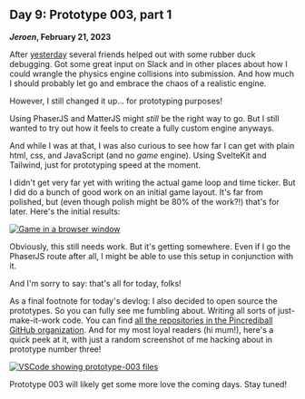 ## Day 9: Prototype 003, part 1

**_Jeroen_, February 21, 2023**

After [yesterday](#post-2023-02-20) several friends helped out with some rubber duck debugging.
Got some great input on Slack and in other places about how I could wrangle the physics engine collisions into submission.
And how much I should probably let go and embrace the chaos of a realistic engine.

However, I still changed it up... for prototyping purposes!

Using PhaserJS and MatterJS might _still_ be the right way to go.
But I still wanted to try out how it feels to create a fully custom engine anyways.

And while I was at that, I was also curious to see how far I can get with plain html, css, and JavaScript (and no _game_ engine).
Using SvelteKit and Tailwind, just for prototyping speed at the moment.

I didn't get very far yet with writing the actual game loop and time ticker.
But I did do a bunch of good work on an initial game layout.
It's far from polished, but (even though polish might be 80% of the work?!) that's for later.
Here's the initial results:

[![Game in a browser window](/img/pincrediball-prototype-003-part1a.png)](/img/pincrediball-prototype-003-part1a.png)

Obviously, this still needs work.
But it's getting somewhere.
Even if I go the PhaserJS route after all, I might be able to use this setup in conjunction with it.

And I'm sorry to say: that's all for today, folks!

As a final footnote for today's devlog: I also decided to open source the prototypes.
So you can fully see me fumbling about.
Writing all sorts of just-make-it-work code.
You can find [all the repositories in the Pincrediball GitHub organization](https://github.com/pincrediball).
And for my most loyal readers (hi mum!), here's a quick peek at it, with just a random screenshot of me hacking about in prototype number three!

[![VSCode showing prototype-003 files](/img/pincrediball-prototype-003-part1b.png)](/img/pincrediball-prototype-003-part1b.png)

Prototype 003 will likely get some more love the coming days.
Stay tuned!
